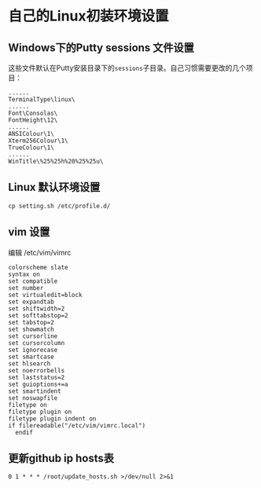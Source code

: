 # 自己的Linux初装环境设置

## Windows下的Putty sessions 文件设置
这些文件默认在Putty安装目录下的`sessions`子目录。自己习惯需要更改的几个项目：
```
......
TerminalType\linux\
......
Font\Consolas\
FontHeight\12\
......
ANSIColour\1\
Xterm256Colour\1\
TrueColour\1\
......
WinTitle\%25%25h%20%25%25u\
```

## Linux 默认环境设置
```
cp setting.sh /etc/profile.d/
```

## vim 设置
编辑 /etc/vim/vimrc

```
colorscheme slate
syntax on
set compatible
set number
set virtualedit=block
set expandtab
set shiftwidth=2
set softtabstop=2
set tabstop=2
set showmatch
set cursorline
set cursorcolumn
set ignorecase
set smartcase
set hlsearch
set noerrorbells
set laststatus=2
set guioptions+=a
set smartindent
set noswapfile
filetype on
filetype plugin on
filetype plugin indent on
if filereadable("/etc/vim/vimrc.local")
  endif
```

## 更新github ip hosts表

```
0 1 * * * /root/update_hosts.sh >/dev/null 2>&1
```
